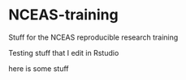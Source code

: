 # NCEAS-training
Stuff for the NCEAS reproducible research training

Testing stuff that I edit in Rstudio

here is some stuff

